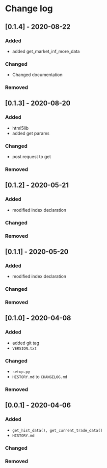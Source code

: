 # Change log

## [0.1.4] - 2020-08-22

### Added
- added get_market_inf_more_data

### Changed
- Changed documentation

### Removed

## [0.1.3] - 2020-08-20

### Added
- html5lib
- added get params

### Changed
- post request to get

### Removed

## [0.1.2] - 2020-05-21

### Added
- modified index declaration

### Changed

### Removed

## [0.1.1] - 2020-05-20

### Added
- modified index declaration

### Changed

### Removed

## [0.1.0] - 2020-04-08

### Added
- added git tag
- `VERSION.txt`

### Changed
- `setup.py`
- `HISTORY.md` to `CHANGELOG.md`

### Removed

## [0.0.1] - 2020-04-06

### Added
- `get_hist_data(), get_current_trade_data()`
- `HISTORY.md`

### Changed

### Removed